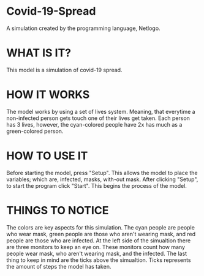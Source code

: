# Covid-19-Spread
A simulation created by the programming language, Netlogo. 

# WHAT IS IT?

This model is a simulation of covid-19 spread.

# HOW IT WORKS

The model works by using a set of lives system. Meaning, that everytime a non-infected person gets touch one of their lives get taken. Each person has 3 lives, however, the cyan-colored people have 2x has much as a green-colored person.

# HOW TO USE IT

Before starting the model, press "Setup". This allows the model to place the variables; which are, infected, masks, with-out mask. After clicking "Setup", to start the program click "Start". This begins the process of the model.

# THINGS TO NOTICE

The colors are key aspects for this simulation. The cyan people are people who wear mask, green people are those who aren't wearing mask, and red people are those who are infected. At the left side of the simualtion there are three monitors to keep an eye on. These monitors count how many people wear mask, who aren't wearing mask, and the infected. The last thing to keep in mind are the ticks above the simualtion. Ticks represents the amount of steps the model has taken.
